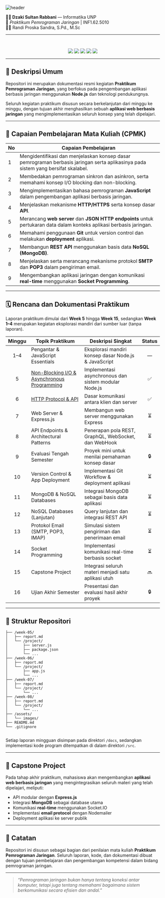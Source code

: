 ![header](https://capsule-render.vercel.app/api?type=waving&height=300&color=gradient&text=Praktikum%20Pemograman%20Jaringan&section=header&fontSize=40&desc=Node.js%20|%20MonggoDB%20|%20Express.js%20|%20Git%20|%20Vercel&descAlignY=57&fontAlignY=45)

**👨‍💻 Dzaki Sultan Rabbani** — Informatika UNP<br>
📘 _Praktikum Pemrograman Jaringan_ | INF1.62.5010<br>
👨‍🏫 Randi Proska Sandra, S.Pd., M.Sc<br>

---

<br>
<p align="center">
  <img src="https://ziadoua.github.io/m3-Markdown-Badges/badges/NodeJS/nodejs1.svg">
  <img src="https://ziadoua.github.io/m3-Markdown-Badges/badges/Express/express1.svg">
  <img src="https://ziadoua.github.io/m3-Markdown-Badges/badges/MongoDB/mongodb1.svg">
  <img src="https://ziadoua.github.io/m3-Markdown-Badges/badges/Git/git1.svg">
  <img src="https://ziadoua.github.io/m3-Markdown-Badges/badges/Vercel/vercel1.svg">
</p>

---

## 📖 Deskripsi Umum

Repositori ini merupakan dokumentasi resmi kegiatan **Praktikum Pemrograman Jaringan**, yang berfokus pada pengembangan aplikasi berbasis jaringan menggunakan **Node.js** dan teknologi pendukungnya.

Seluruh kegiatan praktikum disusun secara berkelanjutan dari minggu ke minggu, dengan tujuan akhir menghasilkan sebuah **aplikasi web berbasis jaringan** yang mengimplementasikan seluruh konsep yang telah dipelajari.

---

## 🎯 Capaian Pembelajaran Mata Kuliah (CPMK)

| No  | Capaian Pembelajaran                                                                                                              |
| --- | --------------------------------------------------------------------------------------------------------------------------------- |
| 1   | Mengidentifikasi dan menjelaskan konsep dasar pemrograman berbasis jaringan serta aplikasinya pada sistem yang bersifat skalabel. |
| 2   | Membedakan pemrograman sinkron dan asinkron, serta memahami konsep I/O blocking dan non-blocking.                                 |
| 3   | Mengimplementasikan bahasa pemrograman **JavaScript** dalam pengembangan aplikasi berbasis jaringan.                              |
| 4   | Menjelaskan mekanisme **HTTP/HTTPS** serta konsep dasar **API**.                                                                  |
| 5   | Merancang **web server** dan **JSON HTTP endpoints** untuk pertukaran data dalam konteks aplikasi berbasis jaringan.              |
| 6   | Memahami penggunaan **Git** untuk version control dan melakukan **deployment** aplikasi.                                          |
| 7   | Membangun **REST API** menggunakan basis data **NoSQL (MongoDB)**.                                                                |
| 8   | Menjelaskan serta merancang mekanisme protokol **SMTP** dan **POP3** dalam pengiriman email.                                      |
| 9   | Mengembangkan aplikasi jaringan dengan komunikasi **real-time** menggunakan **Socket Programming**.                               |

---

## 🗓️ Rencana dan Dokumentasi Praktikum

Laporan praktikum dimulai dari **Week 5** hingga **Week 15**, sedangkan **Week 1–4** merupakan kegiatan eksplorasi mandiri dari sumber luar (tanpa laporan).

| Minggu | Topik Praktikum                                                             | Deskripsi Singkat                                    | Status |
| :----: | --------------------------------------------------------------------------- | ---------------------------------------------------- | :----: |
|  1–4   | Pengantar & JavaScript Essentials                                           | Eksplorasi mandiri konsep dasar Node.js & JavaScript |   —    |
|   5    | [Non-Blocking I/O & Asynchronous Programming](week-05/laporan-minggu-05.md) | Implementasi asynchronous dan sistem modular Node.js |   ✅   |
|   6    | [HTTP Protocol & API](week-06/laporan-minggu-06.md)                         | Dasar komunikasi antara klien dan server             |   ✅   |
|   7    | Web Server & Express.js                                                     | Membangun web server menggunakan Express             |   ⏳   |
|   8    | API Endpoints & Architectural Patterns                                      | Penerapan pola REST, GraphQL, WebSocket, dan WebHook |   ⏳   |
|   9    | Evaluasi Tengah Semester                                                    | Proyek mini untuk menilai pemahaman konsep dasar     |   🔒   |
|   10   | Version Control & App Deployment                                            | Implementasi Git Workflow & deployment aplikasi      |   ⏳   |
|   11   | MongoDB & NoSQL Databases                                                   | Integrasi MongoDB sebagai basis data aplikasi        |   ⏳   |
|   12   | NoSQL Databases (Lanjutan)                                                  | Query lanjutan dan integrasi REST API                |   ⏳   |
|   13   | Protokol Email (SMTP, POP3, IMAP)                                           | Simulasi sistem pengiriman dan penerimaan email      |   ⏳   |
|   14   | Socket Programming                                                          | Implementasi komunikasi real-time berbasis socket    |   ⏳   |
|   15   | Capstone Project                                                            | Integrasi seluruh materi menjadi satu aplikasi utuh  |   🔜   |
|   16   | Ujian Akhir Semester                                                        | Presentasi dan evaluasi hasil akhir proyek           |   🔒   |

---

## 🧩 Struktur Repositori

```
├── /week-05/
│   ├── report.md
│   └── /project/
│       ├── server.js
│       ├── package.json
│       └── ...
├── /week-06/
│   ├── report.md
│   └── /project/
│       ├── app.js
│       └── ...
├── /week-07/
│   ├── report.md
│   └── /project/
│       └── ...
├── /week-08/
│   ├── report.md
│   └── /project/
│       └── ...
├── /assets/
│   └── images/
├── README.md
└── .gitignore


```

Setiap laporan mingguan disimpan pada direktori `/docs`, sedangkan implementasi kode program ditempatkan di dalam direktori `/src`.

---

## 🚀 Capstone Project

Pada tahap akhir praktikum, mahasiswa akan mengembangkan **aplikasi web berbasis jaringan** yang mengintegrasikan seluruh materi yang telah dipelajari, meliputi:

-   API modular dengan **Express.js**
-   Integrasi **MongoDB** sebagai database utama
-   Komunikasi **real-time** menggunakan Socket.IO
-   Implementasi **email protocol** dengan Nodemailer
-   Deployment aplikasi ke server publik

---

## 🧾 Catatan

Repositori ini disusun sebagai bagian dari penilaian mata kuliah **Praktikum Pemrograman Jaringan**.
Seluruh laporan, kode, dan dokumentasi dibuat dengan tujuan pembelajaran dan pengembangan kompetensi dalam bidang pemrograman jaringan.

---

> _“Pemrograman jaringan bukan hanya tentang koneksi antar komputer, tetapi juga tentang memahami bagaimana sistem berkomunikasi secara efisien dan andal.”_
